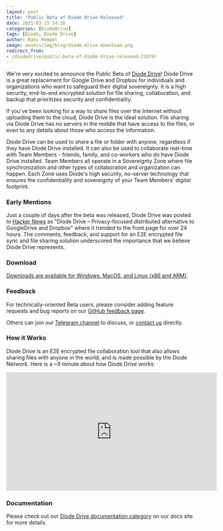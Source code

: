 ```yaml
---
layout: post
title: "Public Beta of Diode Drive Released"
date: 2021-03-15 14:16
categories: [DiodeDrive]
tags: [Diode, Diode Drive]
author: Hans Rempel
image: assets/img/blog/diode-drive-download.png
redirect_from:
- /diodedrive/public-beta-of-diode-drive-released-21074/
---
```


We're very excited to announce the Public Beta of [Diode Drive](/solutions/app/)!  Diode Drive is a great replacement for Google Drive and Dropbox for individuals and organizations who want to safeguard their digital sovereignty.  It is a high security, end-to-end encrypted solution for file sharing, collaboration, and backup that prioritizes security and confidentiality.
 
If you’ve been looking for a way to share files over the Internet without uploading them to the cloud, Diode Drive is the ideal solution.  File sharing via Diode Drive has no servers in the middle that have access to the files, or even to any details about those who access the information.

Diode Drive can be used to share a file or folder with anyone, regardless if they have Diode Drive installed.  It can also be used to collaborate real-time with Team Members - friends, family, and co-workers who do have Diode Drive installed.  Team Members all operate in a Sovereignty Zone where file synchronization and other types of collaboration and organization can happen.  Each Zone uses Diode's high security, no-server technology that ensures the confidentiality and sovereignty of your Team Members’ digital footprint.

### Early Mentions

Just a couple of days after the beta was released, Diode Drive was posted to [Hacker News](https://news.ycombinator.com/item?id=26439131) as "Diode Drive – Privacy-focused distributed alternative to GoogleDrive and Dropbox" where it trended to the front page for over 24 hours.  The comments, feedback, and support for an E2E encrypted file sync and file sharing solution underscored the importance that we believe Diode Drive represents.

### Download

[Downloads are available for Windows, MacOS, and Linux (x86 and ARM)](/download/#app).

### Feedback

For technically-oriented Beta users, please consider adding feature requests and bug reports on our [GitHub feedback page](https://github.com/diodechain/diode_drive_feedback).

Others can join our [Telegram channel](https://t.me/diode_chain) to discuss, or [contact us](https://contactdiode.paperform.co/) directly.

### How it Works

Diode Drive is an E2E encrypted file collaboration tool that also allows sharing files with anyone in the world, and is made possible by the Diode Network.  Here is a ~9 minute about how Diode Drive works:

<center><iframe width="560" height="315" src="https://www.youtube.com/embed/xt4iyqTJVx8" frameborder="0" allow="accelerometer; autoplay; encrypted-media; gyroscope; picture-in-picture" allowfullscreen></iframe></center>

### Documentation

Please check out our [Diode Drive documentation category](https://support.diode.io/category/njb9fd8sl9) on our docs site for more details.
